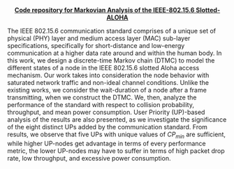 <b><u><center>Code repository for Markovian Analysis of the IEEE-802.15.6 Slotted-ALOHA</center></u></b>

The IEEE 802.15.6 communication standard comprises of a unique set of physical (PHY) layer and medium access layer (MAC) sub-layer specifications, specifically for short-distance and low-energy communication at a higher data rate around and within the human body. In this work, we design a discrete-time Markov chain (DTMC) to model the different states of a node in the IEEE 802.15.6 slotted Aloha access mechanism. Our work takes into consideration the node behavior with saturated network traffic and non-ideal channel conditions. Unlike the existing works, we consider the wait-duration of a node after a frame transmitting, when we construct the DTMC. We, then, analyze the performance of the standard with respect to collision probability, throughput, and mean power consumption. User Priority (UP)-based analysis of the results are also presented, as we investigate the significance of the eight distinct UPs added by the communication standard. From results, we observe that five UPs with unique values of $CP_{min}$ are sufficient, while higher UP-nodes get advantage in terms of every performance metric, the lower UP-nodes may have to suffer in terms of high packet drop rate, low throughput, and excessive power consumption. 

